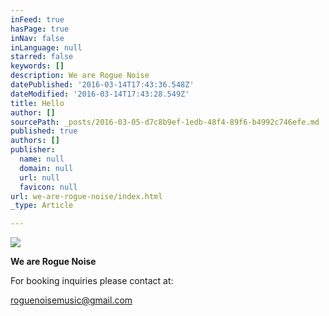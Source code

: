 ```yaml
---
inFeed: true
hasPage: true
inNav: false
inLanguage: null
starred: false
keywords: []
description: We are Rogue Noise
datePublished: '2016-03-14T17:43:36.548Z'
dateModified: '2016-03-14T17:43:28.549Z'
title: Hello
author: []
sourcePath: _posts/2016-03-05-d7c8b9ef-1edb-48f4-89f6-b4992c746efe.md
published: true
authors: []
publisher:
  name: null
  domain: null
  url: null
  favicon: null
url: we-are-rogue-noise/index.html
_type: Article

---
```

![](https://s3-us-west-2.amazonaws.com/the-grid-img/p/3573f2e6e2687c119f70d27366da964496241693.jpg)

**We are Rogue Noise**

For booking inquiries please contact at:

roguenoisemusic@gmail.com